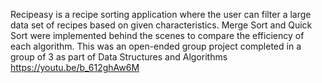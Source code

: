 Recipeasy is a recipe sorting application where the user can filter a large data set of recipes based on given characteristics. Merge Sort and Quick Sort were implemented behind the scenes to compare the efficiency of each algorithm. This was an open-ended group project completed in a group of 3 as part of Data Structures and Algorithms
https://youtu.be/b_612ghAw6M

